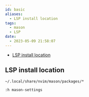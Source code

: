 ```yaml
---
id: basic
aliases:
  - LSP install location
tags:
  - mason
  - LSP
date:
  - 2023-05-09 21:58:07
---
```


<!--toc:start-->
- [LSP install location](#lsp-install-location)
<!--toc:end-->

## LSP install location
`~/.local/share/nvim/mason/packages/*`
```nvim
:h mason-settings
```

